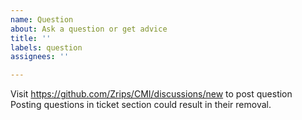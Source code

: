 ```yaml
---
name: Question
about: Ask a question or get advice
title: ''
labels: question
assignees: ''

---
```


Visit https://github.com/Zrips/CMI/discussions/new to post question
Posting questions in ticket section could result in their removal.
